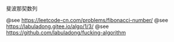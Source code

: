 ###### #

斐波那契数列

@see  https://leetcode-cn.com/problems/fibonacci-number/
@see  https://labuladong.gitee.io/algo/1/3/
@see  https://github.com/labuladong/fucking-algorithm
